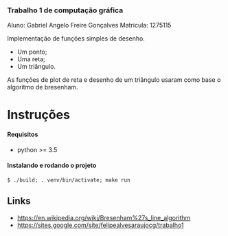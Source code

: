 ### Trabalho 1 de computação gráfica

Aluno: Gabriel Angelo Freire Gonçalves
Matrícula: 1275115

Implementação de funções simples de desenho.

-  Um ponto;
-  Uma reta;
-  Um triângulo.

As funções de plot de reta e desenho de um triângulo usaram como base o algoritmo de bresenham.

Instruções
=============
#### Requisitos
* python >= 3.5

#### Instalando e rodando o projeto
`$ ./build; . venv/bin/activate; make run`

## Links
- https://en.wikipedia.org/wiki/Bresenham%27s_line_algorithm
- https://sites.google.com/site/felipealvesaraujocg/trabalho1
